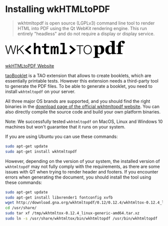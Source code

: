 <!--
created_at: '2017-05-09 09:25:30'
updated_at: '2017-05-11 08:30:00'
authors:
    - 'Jean-Sébastien Conan'
tags:
    - 'Backend'
    - 'Tools'
    - 'taoBooklet'
-->

# Installing wkHTMLtoPDF

> wkhtmltopdf is open source (LGPLv3) command line tool to render HTML into PDF using the Qt WebKit rendering engine.
> This run entirely "headless" and do not require a display or display service.

![wkHTMLtoPDF logo](../resources/third-party/wkhtmltopdf.png) 

[wkHTMLtoPDF Website](https://wkhtmltopdf.org/)

[taoBooklet](https://github.com/oat-sa/extension-tao-booklet) is a TAO extension that allows to create booklets, which are essentially printable tests. However this extension needs a third-party tool to generate the PDF files. To be able to generate a booklet, you need to install `wkhtmltopdf` on your server.

All three major OS brands are supported, and you should find the right binaries in the [download page of the official wkhtmltopdf website](https://wkhtmltopdf.org/downloads.html). You can also directly compile the source code and build your own platform binaries.

Note: We successfully tested `wkhtmltopdf` on MacOS, Linux and Windows 10 machines but won't guarantee that it runs on your system.

If you are using Ubuntu you can use these commands:

```bash
sudo apt-get update
sudo apt-get install wkhtmltopdf
```

However, depending on the version of your system, the installed version of `wkhtmltopdf` may not fully comply with the requirements, as there are some issues with QT when trying to render header and footers. If you encounter errors when generating the document, you should install the tool using these commands:

```bash
sudo apt-get update
sudo apt-get install libxrender1 fontconfig xvfb
wget http://download.gna.org/wkhtmltopdf/0.12/0.12.4/wkhtmltox-0.12.4_linux-generic-amd64.tar.xz -P /tmp/
cd /usr/share/
sudo tar xf /tmp/wkhtmltox-0.12.4_linux-generic-amd64.tar.xz
sudo ln -s /usr/share/wkhtmltox/bin/wkhtmltopdf /usr/bin/wkhtmltopdf
```
